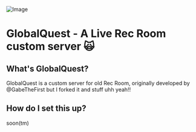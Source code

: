 ![Image](https://raw.githubusercontent.com/Epic-Quest/LocalQuest-Data/refs/heads/main/Images/BannerImg.png)
# GlobalQuest - A Live Rec Room custom server 🙀
## What's GlobalQuest?
GlobalQuest is a custom server for old Rec Room, originally developed by @GabeTheFirst but I forked it and stuff uhh yeah!!

## How do I set this up?
soon(tm)
